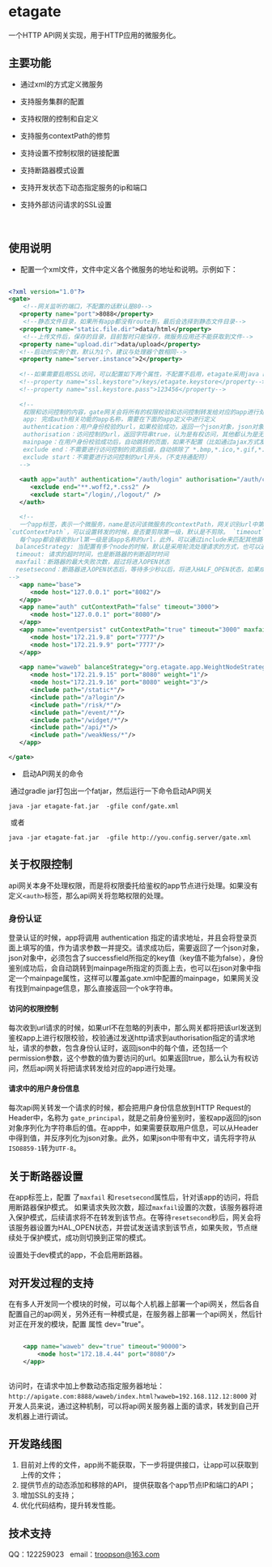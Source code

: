 # etagate
一个HTTP API网关实现，用于HTTP应用的微服务化。




## 主要功能

+ 通过xml的方式定义微服务

+ 支持服务集群的配置

+ 支持权限的控制和自定义

+ 支持服务contextPath的修剪

+ 支持设置不控制权限的链接配置

+ 支持断路器模式设置

+ 支持开发状态下动态指定服务的ip和端口

+ 支持外部访问请求的SSL设置

  ​


## 使用说明

+ 配置一个xml文件，文件中定义各个微服务的地址和说明。示例如下：

```xml

<?xml version="1.0"?>
<gate>
    <!--网关监听的端口，不配置的话默认是80-->
   <property name="port">8088</property>
    <!--静态文件目录，如果所有app都没有route到，最后会选择到静态文件目录--> 
   <property name="static.file.dir">data/html</property> 
    <!--上传文件后，保存的目录，目前暂时只能保存，微服务应用还不能获取到文件-->
   <property name="upload.dir">data/upload</property>
   <!--启动的实例个数，默认为1个，建议与处理器个数相同-->
   <property name="server.instance">2</property>
  
   <!--如果需要启用SSL访问，可以配置如下两个属性，不配置不启用，etagate采用java keytool工具管理证书-->
   <!--property name="ssl.keystore">/keys/etagate.keystore</property-->
   <!--property name="ssl.keystore.pass">123456</property-->
  
   <!--
    权限和访问控制的内容，gate网关会将所有的权限校验和访问控制转发给对应的app进行处理
    app: 完成auth相关功能的app名称，需要在下面的app定义中进行定义
    authentication：用户身份校验的url，如果校验成功，返回一个json对象，json对象中存在successfield字段，就会认为校验通过，返回空或者返回的json中没有successfield字段，会认为不通过
    authorisation：访问控制的url，返回字符串true，认为是有权访问，其他都认为是无权访问
    mainpage：在用户身份校验成功后，自动跳转的页面，如果不配置（比如通过ajax方式发起的请求），直接返回ok字符串
    exclude end：不需要进行访问控制的资源后缀，自动排除了 *.bmp,*.ico,*.gif,*.jpg,*.png,*.woff,*.css,*.js 等文件
    exclude start：不需要进行访问控制的url开头，（不支持通配符）
   -->
 
   <auth app="auth" authentication="/auth/login" authorisation="/auth/checkPermission" mainpage= "/auth/mainpage" successfield="userid">
      <exclude end="**.woff2,*.css2" />
      <exclude start="/login/,/logout/" />
   </auth>

   <!--
   一个app标签，表示一个微服务，name是访问该微服务的contextPath，网关识别url中第一级，将其作为微服务的名称，相应的转发给该服务进行处理。通过配置
`cutContextPath`，可以设置转发的时候，是否要剪除第一级，默认是不剪除。 `timeout`表示转发请求时候的超时时间，默认值为5000。
   每个app都会接收到url第一级是该app名称的url，此外，可以通过include来匹配其他路径，支持通配符和正则表达式
  balanceStrategy: 当配置有多个node的时候，默认是采用轮流处理请求的方式，也可以通过配置一个NodeStragegy实现，来指定对请求处理的逻辑，目前系统还提供一个WeightNodeStrategy实现，可以通过node节点指定的weight来分发请求。
  timeout: 请求的超时时间，也是断路器的判断超时时间
  maxfail：断路器的最大失败次数，超过将进入OPEN状态
  resetsecond：断路器进入OPEN状态后，等待多少秒以后，将进入HALF_OPEN状态，如果成功进入CLOSE，否则维持OPEN
-->
   <app name="base">
      <node host="127.0.0.1" port="8082"/>
   </app>
   <app name="auth" cutContextPath="false" timeout="3000">
      <node host="127.0.0.1" port="8080"/>
   </app>
   <app name="eventpersist" cutContextPath="true" timeout="3000" maxfail="5" resetsecond="10000">
      <node host="172.21.9.8" port="7777"/>
      <node host="172.21.9.9" port="7777"/>
   </app>      
  
   <app name="waweb" balanceStrategy="org.etagate.app.WeightNodeStrategy">
      <node host="172.21.9.15" port="8080" weight="1"/>
      <node host="172.21.9.16" port="8080" weight="3"/>
      <include path="/static*"/>
      <include path="/a?login"/>
      <include path="/risk/*"/>
      <include path="/event/*"/>
      <include path="/widget/*"/>
      <include path="/api/*"/>
      <include path="/weakNess/*"/>
   </app>

</gate>
```

+  启动API网关的命令

  通过gradle jar打包出一个fatjar，然后运行一下命令启动API网关

  `java -jar etagate-fat.jar  -gfile conf/gate.xml`

  或者

  `java -jar etagate-fat.jar  -gfile http://you.config.server/gate.xml`



## 关于权限控制

api网关本身不处理权限，而是将权限委托给鉴权的app节点进行处理。如果没有定义`<auth>`标签，那么api网关将忽略权限的处理。

### 身份认证
登录认证的时候，app将调用 authentication 指定的请求地址，并且会将登录页面上填写的值，作为请求参数一并提交。请求成功后，需要返回了一个json对象，json对象中，必须包含了successfield所指定的key值（key值不能为false），身份鉴别成功后，会自动跳转到mainpage所指定的页面上去，也可以在json对象中指定一个mainpage属性，这样可以覆盖gate.xml中配置的mainpage，如果网关没有找到mainpage信息，那么直接返回一个ok字符串。

#### 访问的权限控制
每次收到url请求的时候，如果url不在忽略的列表中，那么网关都将把该url发送到鉴权app上进行权限校验，校验通过发送http请求到authorisation指定的请求地址，请求的参数，包含身份认证时，返回json中的每个值，还包括一个permission参数，这个参数的值为要访问的url。如果返回true，那么认为有权访问，然后api网关将把请求转发给对应的app进行处理。

#### 请求中的用户身份信息
每次api网关转发一个请求的时候，都会把用户身份信息放到HTTP Request的Header中，名称为 `gate_principal`，就是之前身份鉴别时，鉴权app返回的json对象序列化为字符串后的值。在app中，如果需要获取用户信息，可以从Header中得到值，并反序列化为json对象。此外，如果json中带有中文，请先将字符从`ISO8859-1`转为`UTF-8`。


## 关于断路器设置
在app标签上，配置 了`maxfail` 和`resetsecond`属性后，针对该app的访问，将启用断路器保护模式。
如果请求失败次数，超过`maxfail`设置的次数，该服务器将进入保护模式，后续请求将不在转发到该节点。在等待`resetsecond`秒后，网关会将该服务器设置为HAL_OPEN状态，并尝试发送请求到该节点，如果失败，节点继续处于保护模式，成功则切换到正常的模式。

设置处于dev模式的app，不会启用断路器。


## 对开发过程的支持
在有多人开发同一个模块的时候，可以每个人机器上部署一个api网关，然后各自配置自己的api网关，另外还有一种模式是，在服务器上部署一个api网关，然后针对正在开发的模块，配置 属性 dev="true"。

```xml

    <app name="waweb" dev="true" timeout="90000">
        <node host="172.18.4.44" port="8080"/>
    </app>   
 
```
访问时，在请求中加上参数动态指定服务器地址：
`http://apigate.com:8888/waweb/index.html?waweb=192.168.112.12:8000`
对开发人员来说，通过这种机制，可以将api网关服务器上面的请求，转发到自己开发机器上进行调试。




## 开发路线图

1. 目前对上传的文件，app尚不能获取，下一步将提供接口，让app可以获取到上传的文件；
2. 提供节点的动态添加和移除的API， 提供获取各个app节点IP和端口的API；
3. 增加SSL的支持；
4. 优化代码结构，提升转发性能。


## 技术支持

QQ：122259023   email：troopson@163.com


